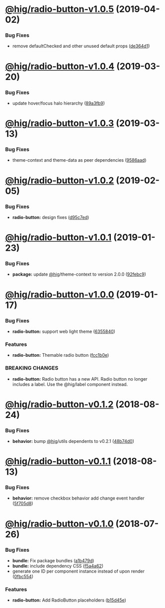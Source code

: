 # [@hig/radio-button-v1.0.5](https://github.com/Autodesk/hig/compare/@hig/radio-button@1.0.4...@hig/radio-button@1.0.5) (2019-04-02)


### Bug Fixes

* remove defaultChecked and other unused default props ([de364d1](https://github.com/Autodesk/hig/commit/de364d1))

# [@hig/radio-button-v1.0.4](https://github.com/Autodesk/hig/compare/@hig/radio-button@1.0.3...@hig/radio-button@1.0.4) (2019-03-20)


### Bug Fixes

* update hover/focus halo hierarchy ([89a3fb9](https://github.com/Autodesk/hig/commit/89a3fb9))

# [@hig/radio-button-v1.0.3](https://github.com/Autodesk/hig/compare/@hig/radio-button@1.0.2...@hig/radio-button@1.0.3) (2019-03-13)


### Bug Fixes

* theme-context and theme-data as peer dependencies ([9586aad](https://github.com/Autodesk/hig/commit/9586aad))

# [@hig/radio-button-v1.0.2](https://github.com/Autodesk/hig/compare/@hig/radio-button@1.0.1...@hig/radio-button@1.0.2) (2019-02-05)


### Bug Fixes

* **radio-button:** design fixes ([d95c7ed](https://github.com/Autodesk/hig/commit/d95c7ed))

# [@hig/radio-button-v1.0.1](https://github.com/Autodesk/hig/compare/@hig/radio-button@1.0.0...@hig/radio-button@1.0.1) (2019-01-23)


### Bug Fixes

* **package:** update [@hig](https://github.com/hig)/theme-context to version 2.0.0 ([92febc9](https://github.com/Autodesk/hig/commit/92febc9))

# [@hig/radio-button-v1.0.0](https://github.com/Autodesk/hig/compare/@hig/radio-button@0.1.2...@hig/radio-button@1.0.0) (2019-01-17)


### Bug Fixes

* **radio-button:** support web light theme ([6355840](https://github.com/Autodesk/hig/commit/6355840))


### Features

* **radio-button:** Themable radio button ([fcc1b0e](https://github.com/Autodesk/hig/commit/fcc1b0e))


### BREAKING CHANGES

* **radio-button:** Radio button has a new API.
Radio button no longer includes a label. Use the @hig/label component instead.

# [@hig/radio-button-v0.1.2](https://github.com/Autodesk/hig/compare/@hig/radio-button@0.1.1...@hig/radio-button@0.1.2) (2018-08-24)


### Bug Fixes

* **behavior:** bump [@hig](https://github.com/hig)/utils dependents to v0.2.1 ([48b74d0](https://github.com/Autodesk/hig/commit/48b74d0))

# [@hig/radio-button-v0.1.1](https://github.com/Autodesk/hig/compare/@hig/radio-button@0.1.0...@hig/radio-button@0.1.1) (2018-08-13)


### Bug Fixes

* **behavior:** remove checkbox behavior add change event handler ([5f705d8](https://github.com/Autodesk/hig/commit/5f705d8))

<a name="@hig/radio-button-v0.1.0"></a>
# [@hig/radio-button-v0.1.0](https://github.com/Autodesk/hig/compare/@hig/radio-button@0.0.0...@hig/radio-button@0.1.0) (2018-07-26)


### Bug Fixes

* **bundle:** Fix package bundles ([a1b479d](https://github.com/Autodesk/hig/commit/a1b479d))
* **bundle:** include dependency CSS ([f5a4a62](https://github.com/Autodesk/hig/commit/f5a4a62))
* generate one ID per component instance instead of upon render ([0fbc554](https://github.com/Autodesk/hig/commit/0fbc554))


### Features

* **radio-button:** Add RadioButton placeholders ([b15d45e](https://github.com/Autodesk/hig/commit/b15d45e))
